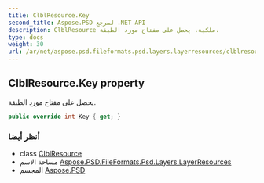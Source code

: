 ```yaml
---
title: ClblResource.Key
second_title: Aspose.PSD لمرجع .NET API
description: ClblResource ملكية. يحصل على مفتاح مورد الطبقة.
type: docs
weight: 30
url: /ar/net/aspose.psd.fileformats.psd.layers.layerresources/clblresource/key/
---
```

## ClblResource.Key property

يحصل على مفتاح مورد الطبقة.

```csharp
public override int Key { get; }
```

### أنظر أيضا

* class [ClblResource](../)
* مساحة الاسم [Aspose.PSD.FileFormats.Psd.Layers.LayerResources](../../clblresource/)
* المجسم [Aspose.PSD](../../../)


